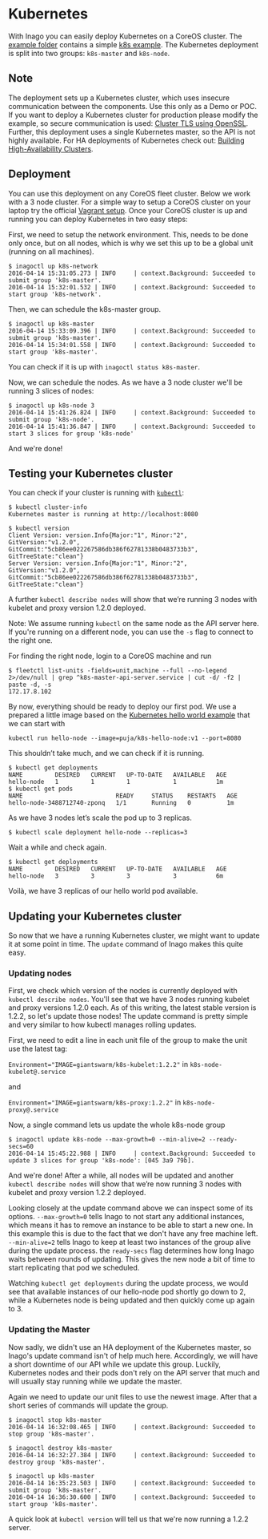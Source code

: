 # Kubernetes

With Inago you can easily deploy Kubernetes on a CoreOS cluster.
The [example folder](https://github.com/giantswarm/inago/tree/master/example) contains a simple [k8s example](https://github.com/giantswarm/inago/tree/master/example/k8s). The Kubernetes deployment is split into
two groups: `k8s-master` and `k8s-node`.

## Note
The deployment sets up a Kubernetes cluster, which uses insecure communication
between the components. Use this only as a Demo or POC. If you want to deploy a
Kubernetes cluster for production please modify the example, so secure
communication is used: [Cluster TLS using OpenSSL](https://coreos.com/Kubernetes/docs/latest/openssl.html).
Further, this deployment uses a single Kubernetes master, so the API is not highly available. For HA deployments of Kubernetes check out: [Building High-Availability Clusters](http://kubernetes.io/docs/admin/high-availability/).

## Deployment

You can use this deployment on any CoreOS fleet cluster. Below we work with a 3 node cluster. For a simple way to setup a CoreOS cluster on your laptop try the official [Vagrant setup](https://coreos.com/os/docs/latest/booting-on-vagrant.html).
Once your CoreOS cluster is up and running you can deploy Kubernetes in two easy steps:

First, we need to setup the network environment. This, needs to be done only once, but on all nodes, which is why we set this up to be a global unit (running on all machines).

```
$ inagoctl up k8s-network
2016-04-14 15:31:05.273 | INFO     | context.Background: Succeeded to submit group 'k8s-master'.
2016-04-14 15:32:01.532 | INFO     | context.Background: Succeeded to start group 'k8s-network'.
```

Then, we can schedule the k8s-master group.

```
$ inagoctl up k8s-master
2016-04-14 15:33:09.396 | INFO     | context.Background: Succeeded to submit group 'k8s-master'.
2016-04-14 15:34:01.558 | INFO     | context.Background: Succeeded to start group 'k8s-master'.
```

You can check if it is up with `inagoctl status k8s-master`.

Now, we can schedule the nodes. As we have a 3 node cluster we'll be running 3 slices of nodes:

```
$ inagoctl up k8s-node 3
2016-04-14 15:41:26.824 | INFO     | context.Background: Succeeded to submit group 'k8s-node'.
2016-04-14 15:41:36.847 | INFO     | context.Background: Succeeded to start 3 slices for group 'k8s-node'
```

And we're done!

## Testing your Kubernetes cluster

You can check if your cluster is running with [`kubectl`](https://coreos.com/kubernetes/docs/latest/configure-kubectl.html):

```
$ kubectl cluster-info
Kubernetes master is running at http://localhost:8080

$ kubectl version
Client Version: version.Info{Major:"1", Minor:"2", GitVersion:"v1.2.0", GitCommit:"5cb86ee022267586db386f62781338b0483733b3", GitTreeState:"clean"}
Server Version: version.Info{Major:"1", Minor:"2", GitVersion:"v1.2.0", GitCommit:"5cb86ee022267586db386f62781338b0483733b3", GitTreeState:"clean"}
```

A further `kubectl describe nodes` will show that we’re running 3 nodes with kubelet and proxy version 1.2.0 deployed.

Note: We assume running `kubectl` on the same node as the API server here. If you're running on a different node, you can use the `-s` flag to connect to the right one.

For finding the right node, login to a CoreOS machine and run

```
$ fleetctl list-units -fields=unit,machine --full --no-legend 2>/dev/null | grep ^k8s-master-api-server.service | cut -d/ -f2 | paste -d, -s
172.17.8.102
```

By now, everything should be ready to deploy our first pod. We use a prepared a little image based on the [Kubernetes hello world example](http://kubernetes.io/docs/hellonode/) that we can start with

```
kubectl run hello-node --image=puja/k8s-hello-node:v1 --port=8080
```

This shouldn’t take much, and we can check if it is running.

```
$ kubectl get deployments
NAME         DESIRED   CURRENT   UP-TO-DATE   AVAILABLE   AGE
hello-node   1         1         1            1           1m
$ kubectl get pods
NAME                          READY     STATUS    RESTARTS   AGE
hello-node-3488712740-zponq   1/1       Running   0          1m
```

As we have 3 nodes let’s scale the pod up to 3 replicas.

```
$ kubectl scale deployment hello-node --replicas=3
```

Wait a while and check again.

```
$ kubectl get deployments
NAME         DESIRED   CURRENT   UP-TO-DATE   AVAILABLE   AGE
hello-node   3         3         3            3           6m
```

Voilà, we have 3 replicas of our hello world pod available.

## Updating your Kubernetes cluster

So now that we have a running Kubernetes cluster, we might want to update it at some point in time. The `update` command of Inago makes this quite easy.

### Updating nodes

First, we check which version of the nodes is currently deployed with `kubectl describe nodes`. You'll see that we have 3 nodes running kubelet and proxy versions 1.2.0 each. As of this writing, the latest stable version is 1.2.2, so let's update those nodes! The update command is pretty simple and very similar to how kubectl manages rolling updates.

First, we need to edit a line in each unit file of the group to make the unit use the latest tag:

`Environment="IMAGE=giantswarm/k8s-kubelet:1.2.2"` in `k8s-node-kubelet@.service`

and

`Environment="IMAGE=giantswarm/k8s-proxy:1.2.2"` in `k8s-node-proxy@.service`

Now, a single command lets us update the whole k8s-node group

```
$ inagoctl update k8s-node --max-growth=0 --min-alive=2 --ready-secs=60
2016-04-14 15:45:22.988 | INFO     | context.Background: Succeeded to update 3 slices for group 'k8s-node': [045 3a9 79b].
```

And we're done! After a while, all nodes will be updated and another `kubectl describe nodes` will show that we’re now running 3 nodes with kubelet and proxy version 1.2.2 deployed.

Looking closely at the update command above we can inspect some of its options. `--max-growth=0` tells Inago to not start any additional instances, which means it has to remove an instance to be able to start a new one. In this example this is due to the fact that we don't have any free machine left. `--min-alive=2` tells Inago to keep at least two instances of the group alive during the update process. the `ready-secs` flag determines how long Inago waits between rounds of updating. This gives the new node a bit of time to start replicating that pod we scheduled.

Watching `kubectl get deployments` during the update process, we would see that available instances of our hello-node pod shortly go down to 2, while a Kubernetes node is being updated and then quickly come up again to 3.

### Updating the Master

Now sadly, we didn't use an HA deployment of the Kubernetes master, so Inago's update command isn't of help much here. Accordingly, we will have a short downtime of our API while we update this group. Luckily, Kubernetes nodes and their pods don't rely on the API server that much and will usually stay running while we update the master.

Again we need to update our unit files to use the newest image. After that a short series of commands will update the group.

```
$ inagoctl stop k8s-master
2016-04-14 16:32:08.465 | INFO     | context.Background: Succeeded to stop group 'k8s-master'.

$ inagoctl destroy k8s-master
2016-04-14 16:32:27.384 | INFO     | context.Background: Succeeded to destroy group 'k8s-master'.

$ inagoctl up k8s-master
2016-04-14 16:35:23.503 | INFO     | context.Background: Succeeded to submit group 'k8s-master'.
2016-04-14 16:36:30.600 | INFO     | context.Background: Succeeded to start group 'k8s-master'.
```

A quick look at `kubectl version` will tell us that we're now running a 1.2.2 server.